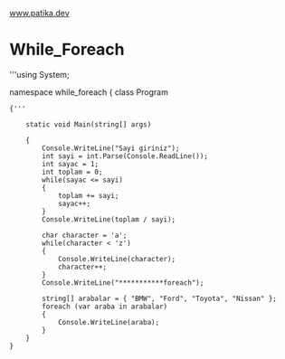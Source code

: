 www.patika.dev
# While_Foreach

'''using System;

namespace while_foreach
{
    class Program
    
    {'''
    
        static void Main(string[] args)
        
        {
            Console.WriteLine("Sayi giriniz");
            int sayi = int.Parse(Console.ReadLine());
            int sayac = 1;
            int toplam = 0;
            while(sayac <= sayi)
            {
                toplam += sayi;
                sayac++;
            }
            Console.WriteLine(toplam / sayi);

            char character = 'a';
            while(character < 'z')
            {
                Console.WriteLine(character);
                character++;
            }
            Console.WriteLine("***********foreach");

            string[] arabalar = { "BMW", "Ford", "Toyota", "Nissan" };
            foreach (var araba in arabalar)
            {
                Console.WriteLine(araba);
            }
        }
    }

